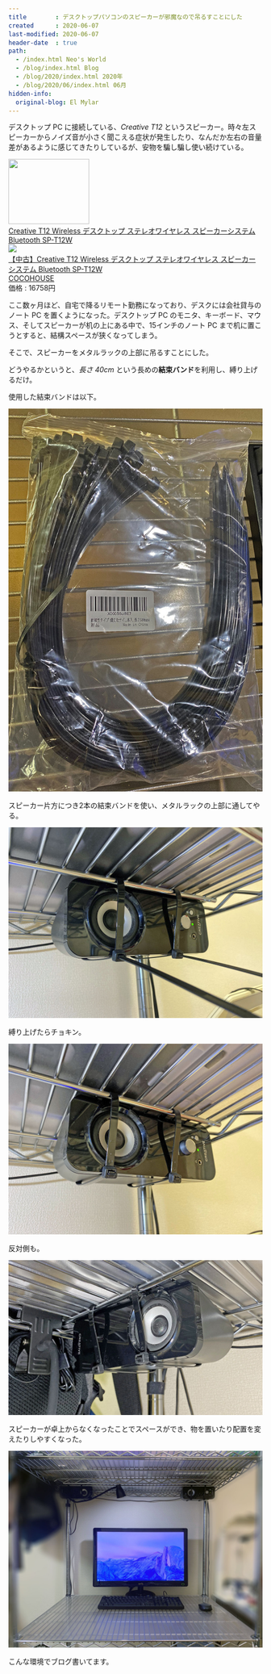 ```yaml
---
title        : デスクトップパソコンのスピーカーが邪魔なので吊るすことにした
created      : 2020-06-07
last-modified: 2020-06-07
header-date  : true
path:
  - /index.html Neo's World
  - /blog/index.html Blog
  - /blog/2020/index.html 2020年
  - /blog/2020/06/index.html 06月
hidden-info:
  original-blog: El Mylar
---
```


デスクトップ PC に接続している、*Creative T12* というスピーカー。時々左スピーカーからノイズ音が小さく聞こえる症状が発生したり、なんだか左右の音量差があるように感じてきたりしているが、安物を騙し騙し使い続けている。

<div class="ad-amazon">
  <div class="ad-amazon-image">
    <a href="https://www.amazon.co.jp/dp/B004184YKY?tag=neos21-22&amp;linkCode=osi&amp;th=1&amp;psc=1">
      <img src="https://m.media-amazon.com/images/I/41sgHhHmWEL._SL160_.jpg" width="160" height="129">
    </a>
  </div>
  <div class="ad-amazon-info">
    <div class="ad-amazon-title">
      <a href="https://www.amazon.co.jp/dp/B004184YKY?tag=neos21-22&amp;linkCode=osi&amp;th=1&amp;psc=1">Creative T12 Wireless デスクトップ ステレオワイヤレス スピーカーシステム Bluetooth SP-T12W</a>
    </div>
  </div>
</div>

<div class="ad-rakuten">
  <div class="ad-rakuten-image">
    <a href="https://hb.afl.rakuten.co.jp/hgc/g00tje42.waxycbb0.g00tje42.waxyd39a/?pc=https%3A%2F%2Fitem.rakuten.co.jp%2Fcocohouse%2Fb004184yky%2F&amp;m=http%3A%2F%2Fm.rakuten.co.jp%2Fcocohouse%2Fi%2F10022163%2F">
      <img src="https://thumbnail.image.rakuten.co.jp/@0_mall/cocohouse/cabinet/mega03-5/b004184yky.jpg?_ex=128x128">
    </a>
  </div>
  <div class="ad-rakuten-info">
    <div class="ad-rakuten-title">
      <a href="https://hb.afl.rakuten.co.jp/hgc/g00tje42.waxycbb0.g00tje42.waxyd39a/?pc=https%3A%2F%2Fitem.rakuten.co.jp%2Fcocohouse%2Fb004184yky%2F&amp;m=http%3A%2F%2Fm.rakuten.co.jp%2Fcocohouse%2Fi%2F10022163%2F">【中古】Creative T12 Wireless デスクトップ ステレオワイヤレス スピーカーシステム Bluetooth SP-T12W</a>
    </div>
    <div class="ad-rakuten-shop">
      <a href="https://hb.afl.rakuten.co.jp/hgc/g00tje42.waxycbb0.g00tje42.waxyd39a/?pc=https%3A%2F%2Fwww.rakuten.co.jp%2Fcocohouse%2F&amp;m=http%3A%2F%2Fm.rakuten.co.jp%2Fcocohouse%2F">COCOHOUSE</a>
    </div>
    <div class="ad-rakuten-price">価格 : 16758円</div>
  </div>
</div>

ここ数ヶ月ほど、自宅で降るリモート勤務になっており、デスクには会社貸与のノート PC を置くようになった。デスクトップ PC のモニタ、キーボード、マウス、そしてスピーカーが机の上にある中で、15インチのノート PC まで机に置こうとすると、結構スペースが狭くなってしまう。

そこで、スピーカーをメタルラックの上部に吊るすことにした。

どうやるかというと、*長さ 40cm* という長めの**結束バンド**を利用し、縛り上げるだけ。

使用した結束バンドは以下。

![コレ](./07-02-01.jpg)

スピーカー片方につき2本の結束バンドを使い、メタルラックの上部に通してやる。

![巻く](./07-02-02.jpg)

縛り上げたらチョキン。

![余分なバンドを切る](./07-02-03.jpg)

反対側も。

![同じように](./07-02-04.jpg)

スピーカーが卓上からなくなったことでスペースができ、物を置いたり配置を変えたりしやすくなった。

![デスクトップスッキリ](./07-02-05.jpg)

こんな環境でブログ書いてます。
